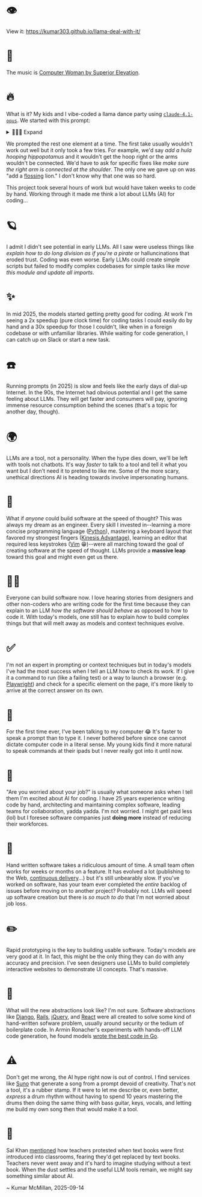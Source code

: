 # 👁️

View it: https://kumar303.github.io/llama-deal-with-it/

# 🎵

The music is [Computer Woman by Superior Elevation](https://www.youtube.com/watch?v=eklqLkyoJWA).

# 🔥

What is it? My kids and I vibe-coded a llama dance party using [`claude-4.1-opus`](https://www.anthropic.com/). We started with this prompt:

<details>
<summary>👩🏽‍💻 Expand</summary>

> Create a preact app using tailwind for css. Render a square centered in the viewport with slightly rounded corners. Add a diagnal dark purple to medium pink gradient to the background of the square. Add a pixelated llama in orange. Add a button, also in orange, underneath the llama that says Make the llama dance. When the button gets pressed, put "deal with it" sunglasses on the pixelated llama and make it dance up and down with crude css animation.

</details>

We prompted the rest one element at a time. The first take usually wouldn't work out well but it only took a few tries. For example, we'd say _add a hula hooping hippopotamus_ and it wouldn't get the hoop right or the arms wouldn't be connected. We'd have to ask for specific fixes like _make sure the right arm is connected at the shoulder_. The only one we gave up on was "add a [flossing](<https://en.wikipedia.org/wiki/Floss_(dance)>) lion." I don't know why that one was so hard.

This project took several hours of work but would have taken weeks to code by hand. Working through it made me think a lot about LLMs (AI) for coding...

# 🪐

I admit I didn't see potential in early LLMs. All I saw were useless things like _explain how to do long division as if you're a pirate_ or halluncinations that eroded trust. Coding was even worse. Early LLMs could create simple scripts but failed to modify complex codebases for simple tasks like _move this module and update all imports_.

# ✨

In mid 2025, the models started getting pretty good for coding. At work I'm seeing a 2x speedup (pure clock time) for coding tasks I could easily do by hand and a 30x speedup for those I couldn't, like when in a foreign codebase or with unfamiliar libraries. While waiting for code generation, I can catch up on Slack or start a new task.

# ☎️

Running prompts (in 2025) is slow and feels like the early days of dial-up Internet. In the 90s, the Internet had obvious potential and I get the same feeling about LLMs. They will get faster and consumers will pay, ignoring immense resource consumption behind the scenes (that's a topic for another day, though).

# 🌍

LLMs are a tool, not a personality. When the hype dies down, we'll be left with tools not chatbots. It's way _faster_ to talk to a tool and tell it what you want but I don't need it to pretend to like me. Some of the more scary, unethical directions AI is heading towards involve impersonating humans.

# 🧠

What if _anyone_ could build software at the speed of thought? This was always my dream as an engineer. Every skill I invested in--learning a more concise programming language ([Python](https://www.python.org/)), mastering a keyboard layout that favored my strongest fingers ([Kinesis Advantage](https://kinesis-ergo.com/shop/advantage2/)), learning an editor that required less keystrokes ([Vim](https://www.vim.org/) 😁)--were all marching toward the goal of creating software at the speed of thought. LLMs provide a **massive leap** toward this goal and might even get us there.

# 💃🏼

Everyone can build software now. I love hearing stories from designers and other non-coders who are writing code for the first time because they can explain to an LLM _how the software should behave_ as opposed to how to code it. With today's models, one still has to explain _how_ to build complex things but that will melt away as models and context techniques evolve.

# ✅

I'm not an expert in prompting or context techniques but in today's models I've had the most success when I tell an LLM how to check its work. If I give it a command to run (like a failing test) or a way to launch a browser (e.g. [Playwright](https://playwright.dev/)) and check for a specific element on the page, it's more likely to arrive at the correct answer on its own.

# 📣

For the first time ever, I've been talking to my computer 😂 It's faster to speak a prompt than to type it. I never bothered before since one cannot dictate computer code in a literal sense. My young kids find it more natural to speak commands at their ipads but I never really got into it until now.

# 🌴

"Are you worried about your job?" is usually what someone asks when I tell them I'm excited about AI for coding. I have 25 years experience writing code by hand, architecting and maintaining complex software, leading teams for collaboration, yadda yadda. I'm not worried. I might get paid less (lol) but I foresee software companies just **doing more** instead of reducing their workforces.

# 🐛

Hand written software takes a ridiculous amount of time. A small team often works for weeks or months on a feature. It has evolved a lot (publishing to the Web, [continuous delivery](https://en.wikipedia.org/wiki/Continuous_delivery)...) but it's still unbearably slow. If you've worked on software, has your team ever completed the _entire_ backlog of issues before moving on to another project? Probably not. LLMs will speed up software creation but there is _so much to do_ that I'm not worried about job loss.

# ✏️

Rapid prototyping is the key to building usable software. Today's models are very good at it. In fact, this might be the only thing they can do with any accuracy and precision. I've seen designers use LLMs to build completely interactive websites to demonstrate UI concepts. That's massive.

# 🔗

What will the new abstractions look like? I'm not sure. Software abstractions like [Django](https://www.djangoproject.com/), [Rails](https://rubyonrails.org/), [jQuery](https://jquery.com/), and [React](https://react.dev/) were all created to solve some kind of hand-written sofware problem, usually around security or the tedium of boilerplate code. In Armin Ronacher's experiments with hands-off LLM code generation, he found models [wrote the best code in Go](https://lucumr.pocoo.org/2025/6/12/agentic-coding/).

# ⚠️

Don't get me wrong, the AI hype right now is out of control. I find services like [Suno](https://suno.com/) that generate a song from a prompt devoid of creativity. That's not a tool, it's a rubber stamp. If it were to let me describe or, even better, _express_ a drum rhythm without having to spend 10 years mastering the drums then doing the same thing with bass guitar, keys, vocals, and letting me build my own song then that would make it a tool.

# 📖

Sal Khan [mentioned](https://www.theverge.com/decoder-podcast-with-nilay-patel/766082/khan-academy-ceo-sal-khan-ai-education-schoolhouse-hank-green-interview) how teachers protested when text books were first introduced into classrooms, fearing they'd get replaced by text books. Teachers never went away and it's hard to imagine studying without a text book. When the dust settles and the useful LLM tools remain, we might say something similar about AI.

\~ Kumar McMillan, 2025-09-14
